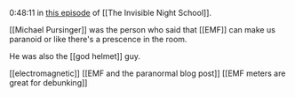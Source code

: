 0:48:11 in [this episode](https://www.youtube.com/live/3HLjt8NwAmM?feature=share) of [[The Invisible Night School]].

[[Michael Pursinger]] was the person who said that [[EMF]] can make us paranoid or like there's a prescence in the room.

He was also the [[god helmet]] guy.


[[electromagnetic]]
[[EMF and the paranormal blog post]]
[[EMF meters are great for debunking]]


